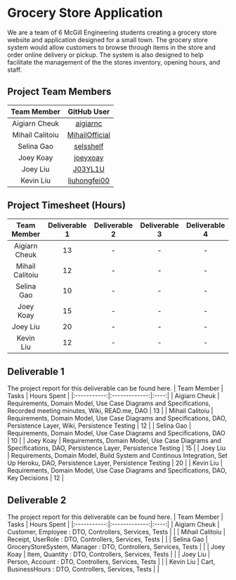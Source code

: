 # Grocery Store Application
We are a team of 6 McGill Engineering students creating a grocery store website and application designed for a small town. The grocery store system would allow customers to browse through items in the store and order online delivery or pickup. The system is also designed to help facilitate the management of the the stores inventory, opening hours, and staff.

## Project Team Members
| Team Member | GitHub User |
|:-----------:|:----:|
| Aigiarn Cheuk | [aigiarnc](https://github.com/aigiarnc) |
| Mihail Calitoiu | [MihailOfficial](https://github.com/MihailOfficial) |
| Selina Gao | [selsshelf](https://github.com/selsshelf) |
| Joey Koay | [joeyxoay](https://github.com/joeyxoay) |
| Joey Liu | [J03YL1U](https://github.com/J03YL1U) |
| Kevin Liu | [liuhongfei00](https://github.com/liuhongfei00) |

## Project Timesheet (Hours)
| Team Member | Deliverable 1 | Deliverable 2 | Deliverable 3 | Deliverable 4 |
|:-----------:|:-------------:|:-------------:|:-------------:|:-------------:|
| Aigiarn Cheuk | 13 | - | - | - |
| Mihail Calitoiu | 12 | - | - | - |
| Selina Gao | 10 | - | - | - |
| Joey Koay | 15 | - | - | - |
| Joey Liu | 20 | - | - | - |
| Kevin Liu | 12 | - | - | - |


## Deliverable 1
The project report for this deliverable can be found here.
| Team Member | Tasks | Hours Spent |
|:-----------:|:-------------:|:----:|
| Aigiarn Cheuk | Requirements, Domain Model, Use Case Diagrams and Specifications, Recorded meeting minutes, Wiki, READ.me, DAO | 13 |
| Mihail Calitoiu | Requirements, Domain Model, Use Case Diagrams and Specifications, DAO, Persistence Layer, Wiki, Persistence Testing | 12 |
| Selina Gao | Requirements, Domain Model, Use Case Diagrams and Specifications, DAO | 10 |
| Joey Koay | Requirements, Domain Model, Use Case Diagrams and Specifications, DAO, Persistence Layer, Persistence Testing | 15 |
| Joey Liu | Requirements, Domain Model, Build System and Continous Integration, Set Up Heroku, DAO, Persistence Layer, Persistence Testing | 20 |
| Kevin Liu | Requirements, Domain Model, Use Case Diagrams and Specifications, DAO, Key Decisions | 12 |

## Deliverable 2
The project report for this deliverable can be found here.
| Team Member | Tasks | Hours Spent |
|:-----------:|:-------------:|:----:|
| Aigiarn Cheuk | Customer, Employee : DTO, Controllers, Services, Tests |  |
| Mihail Calitoiu | Receipt, UserRole : DTO, Controllers, Services, Tests |  |
| Selina Gao | GroceryStoreSystem, Manager : DTO, Controllers, Services, Tests |  |
| Joey Koay | Item, Quantity : DTO, Controllers, Services, Tests |  |
| Joey Liu | Person, Account : DTO, Controllers, Services, Tests |  |
| Kevin Liu | Cart, BusinessHours : DTO, Controllers, Services, Tests |  |
